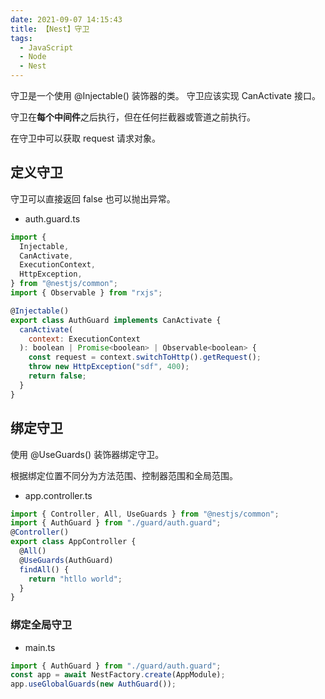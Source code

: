 ```yaml
---
date: 2021-09-07 14:15:43
title: 【Nest】守卫
tags:
  - JavaScript
  - Node
  - Nest
---
```


守卫是一个使用 @Injectable() 装饰器的类。 守卫应该实现 CanActivate 接口。

守卫在**每个中间件**之后执行，但在任何拦截器或管道之前执行。

在守卫中可以获取 request 请求对象。

## 定义守卫

守卫可以直接返回 false 也可以抛出异常。

- auth.guard.ts

```js
import {
  Injectable,
  CanActivate,
  ExecutionContext,
  HttpException,
} from "@nestjs/common";
import { Observable } from "rxjs";

@Injectable()
export class AuthGuard implements CanActivate {
  canActivate(
    context: ExecutionContext
  ): boolean | Promise<boolean> | Observable<boolean> {
    const request = context.switchToHttp().getRequest();
    throw new HttpException("sdf", 400);
    return false;
  }
}
```

## 绑定守卫

使用 @UseGuards() 装饰器绑定守卫。

根据绑定位置不同分为方法范围、控制器范围和全局范围。

- app.controller.ts

```js
import { Controller, All, UseGuards } from "@nestjs/common";
import { AuthGuard } from "./guard/auth.guard";
@Controller()
export class AppController {
  @All()
  @UseGuards(AuthGuard)
  findAll() {
    return "htllo world";
  }
}
```

### 绑定全局守卫

- main.ts

```js
import { AuthGuard } from "./guard/auth.guard";
const app = await NestFactory.create(AppModule);
app.useGlobalGuards(new AuthGuard());
```
